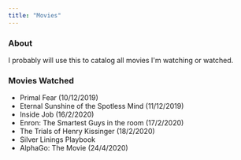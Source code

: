 ```yaml
---
title: "Movies"
---
```


### About

I probably will use this to catalog all movies I'm watching or watched.

### Movies Watched

- Primal Fear (10/12/2019)
- Eternal Sunshine of the Spotless Mind (11/12/2019)
- Inside Job (16/2/2020)
- Enron: The Smartest Guys in the room (17/2/2020)
- The Trials of Henry Kissinger (18/2/2020)
- Silver Linings Playbook
- AlphaGo: The Movie (24/4/2020)
